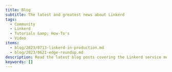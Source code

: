 ```yaml
---
title: Blog
subtitle: The latest and greatest news about Linkerd
tags:
  - Community
  - Linkerd
  - Tutorials &amp; How-To's
  - Video
items:
  - blog/2023/0713-linkerd-in-production.md
  - blog/2023/0621-edge-roundup.md
description: Read the latest blog posts covering the Linkerd service mesh, from technical tutorials to announcements to what’s next on the roadmap.
keywords: []
---
```

